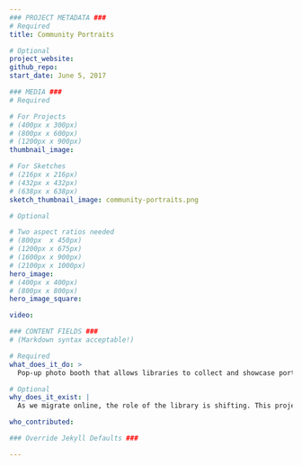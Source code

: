 ```yaml
---
### PROJECT METADATA ###
# Required
title: Community Portraits

# Optional
project_website:
github_repo:
start_date: June 5, 2017

### MEDIA ###
# Required

# For Projects
# (400px x 300px)
# (800px x 600px)
# (1200px x 900px)
thumbnail_image:

# For Sketches
# (216px x 216px)
# (432px x 432px)
# (638px x 638px)
sketch_thumbnail_image: community-portraits.png

# Optional

# Two aspect ratios needed
# (800px  x 450px)
# (1200px x 675px)
# (1600px x 900px)
# (2100px x 1000px)
hero_image:
# (400px x 400px)
# (800px x 800px)
hero_image_square:

video:

### CONTENT FIELDS ###
# (Markdown syntax acceptable!)

# Required
what_does_it_do: >
  Pop-up photo booth that allows libraries to collect and showcase portraits of people in their community over time

# Optional
why_does_it_exist: |
  As we migrate online, the role of the library is shifting. This project explores ways in which libraries can become sites for fostering communities, promoting empathy, as well as engaging community members outside of their physical space or the internet.

who_contributed:

### Override Jekyll Defaults ###

---
```

